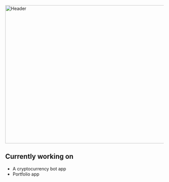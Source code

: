 <a href="https://www.sebhex.dev">
  <img alt="Header" width="846" height="440" src="header.svg">
</a>

## Currently working on

- A cryptocurrency bot app
- Portfolio app
